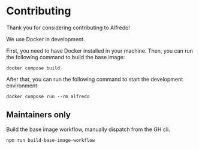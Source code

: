 # Contributing

Thank you for considering contributing to Alfredo!

We use Docker in development. 

First, you need to have Docker installed in your machine. 
Then, you can run the following command to build the base image:
```
docker compose build
```

After that, you can run the following command to start the development environment:
```
docker compose run --rm alfredo
```

## Maintainers only

Build the base image workflow, manually dispatch from the GH cli.
```
npm run build-base-image-workflow
```
